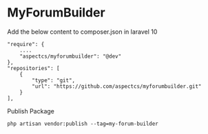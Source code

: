 # MyForumBuilder 

Add the below content to composer.json in laravel 10

    "require": {
        ....
        "aspectcs/myforumbuilder": "@dev"
    },
    "repositories": [
        {
            "type": "git",
            "url": "https://github.com/aspectcs/myforumbuilder.git"
        }
    ],

Publish Package

    php artisan vendor:publish --tag=my-forum-builder   
